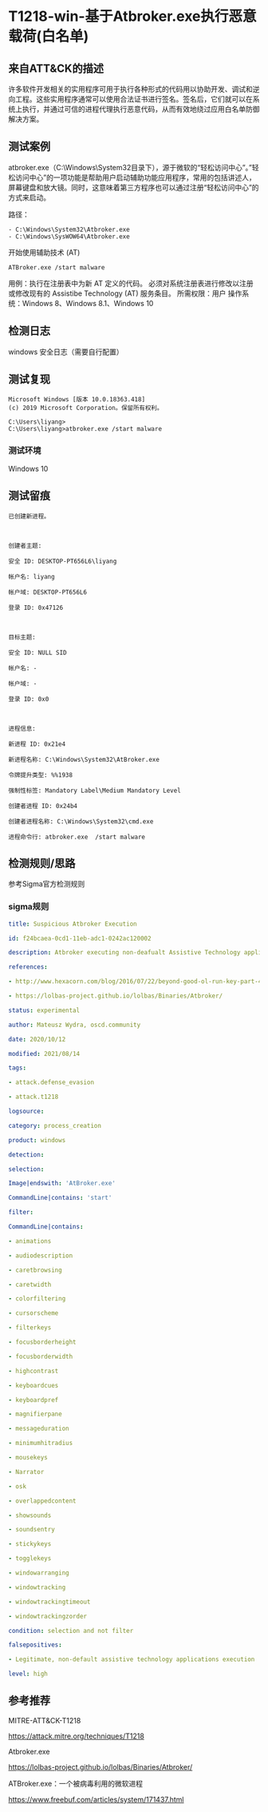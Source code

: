 # T1218-win-基于Atbroker.exe执行恶意载荷(白名单)

## 来自ATT&CK的描述

许多软件开发相关的实用程序可用于执行各种形式的代码用以协助开发、调试和逆向工程。这些实用程序通常可以使用合法证书进行签名。签名后，它们就可以在系统上执行，并通过可信的进程代理执行恶意代码，从而有效地绕过应用白名单防御解决方案。

## 测试案例
 atbroker.exe（C:\Windows\System32目录下），源于微软的“轻松访问中心”。”轻松访问中心”的一项功能是帮助用户启动辅助功能应用程序，常用的包括讲述人，屏幕键盘和放大镜。同时，这意味着第三方程序也可以通过注册“轻松访问中心”的方式来启动。
 
 路径：
 ```
- C:\Windows\System32\Atbroker.exe
- C:\Windows\SysWOW64\Atbroker.exe
 ```

开始使用辅助技术 (AT)
```
ATBroker.exe /start malware
```


用例：执行在注册表中为新 AT 定义的代码。 必须对系统注册表进行修改以注册或修改现有的 Assistibe Technology (AT) 服务条目。
所需权限：用户
操作系统：Windows 8、Windows 8.1、Windows 10

## 检测日志

windows 安全日志（需要自行配置）

## 测试复现
```
Microsoft Windows [版本 10.0.18363.418]
(c) 2019 Microsoft Corporation。保留所有权利。

C:\Users\liyang>
C:\Users\liyang>atbroker.exe /start malware
```

### 测试环境

Windows 10

## 测试留痕

```log
已创建新进程。

  

创建者主题:

安全 ID: DESKTOP-PT656L6\liyang

帐户名: liyang

帐户域: DESKTOP-PT656L6

登录 ID: 0x47126

  

目标主题:

安全 ID: NULL SID

帐户名: -

帐户域: -

登录 ID: 0x0

  

进程信息:

新进程 ID: 0x21e4

新进程名称: C:\Windows\System32\AtBroker.exe

令牌提升类型: %%1938

强制性标签: Mandatory Label\Medium Mandatory Level

创建者进程 ID: 0x24b4

创建者进程名称: C:\Windows\System32\cmd.exe

进程命令行: atbroker.exe  /start malware
```

## 检测规则/思路

参考Sigma官方检测规则

### sigma规则

```yml
title: Suspicious Atbroker Execution

id: f24bcaea-0cd1-11eb-adc1-0242ac120002

description: Atbroker executing non-deafualt Assistive Technology applications

references:

- http://www.hexacorn.com/blog/2016/07/22/beyond-good-ol-run-key-part-42/

- https://lolbas-project.github.io/lolbas/Binaries/Atbroker/

status: experimental

author: Mateusz Wydra, oscd.community

date: 2020/10/12

modified: 2021/08/14

tags:

- attack.defense_evasion

- attack.t1218

logsource:

category: process_creation

product: windows

detection:

selection:

Image|endswith: 'AtBroker.exe'

CommandLine|contains: 'start'

filter:

CommandLine|contains:

- animations

- audiodescription

- caretbrowsing

- caretwidth

- colorfiltering

- cursorscheme

- filterkeys

- focusborderheight

- focusborderwidth

- highcontrast

- keyboardcues

- keyboardpref

- magnifierpane

- messageduration

- minimumhitradius

- mousekeys

- Narrator

- osk

- overlappedcontent

- showsounds

- soundsentry

- stickykeys

- togglekeys

- windowarranging

- windowtracking

- windowtrackingtimeout

- windowtrackingzorder

condition: selection and not filter

falsepositives:

- Legitimate, non-default assistive technology applications execution

level: high
```


## 参考推荐

MITRE-ATT&CK-T1218

<https://attack.mitre.org/techniques/T1218>

Atbroker.exe

<https://lolbas-project.github.io/lolbas/Binaries/Atbroker/>

ATBroker.exe：一个被病毒利用的微软进程

<https://www.freebuf.com/articles/system/171437.html>
